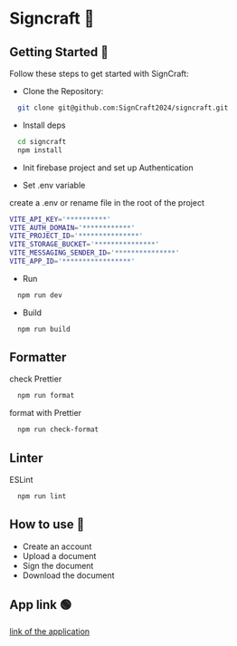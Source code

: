 # Signcraft 💫

## Getting Started 🚀

Follow these steps to get started with SignCraft:

- Clone the Repository:

```bash
  git clone git@github.com:SignCraft2024/signcraft.git
```

- Install deps

```bash
  cd signcraft
  npm install
```

- Init firebase project and set up Authentication

- Set .env variable

create a .env or rename file in the root of the project

```bash
VITE_API_KEY='**********'
VITE_AUTH_DOMAIN='************'
VITE_PROJECT_ID='***************'
VITE_STORAGE_BUCKET='***************'
VITE_MESSAGING_SENDER_ID='***************'
VITE_APP_ID='*****************'
```

- Run

```bash
  npm run dev
```

- Build

```bash
  npm run build
```

## Formatter

check Prettier

```bash
  npm run format
```

format with Prettier

```bash
  npm run check-format
```

## Linter

ESLint

```bash
  npm run lint
```

## How to use 💫

- Create an account
- Upload a document
- Sign the document
- Download the document

## App link 🟢

[link of the application](https://prog5-sign.preprod.hei.school/)

